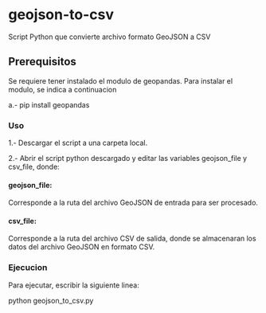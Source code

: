 # geojson-to-csv
Script Python que convierte archivo formato GeoJSON a CSV

## Prerequisitos
Se requiere tener instalado el modulo de geopandas. Para instalar el modulo, se indica a continuacion

a.- pip install geopandas

### Uso
1.- Descargar el script a una carpeta local.

2.- Abrir el script python descargado y editar las variables geojson_file y csv_file, donde:

#### geojson_file:
Corresponde a la ruta del archivo GeoJSON de entrada para ser procesado.

#### csv_file:
Corresponde a la ruta del archivo CSV de salida, donde se almacenaran los datos del archivo GeoJSON en formato CSV.

### Ejecucion
Para ejecutar, escribir la siguiente linea:

python geojson_to_csv.py

